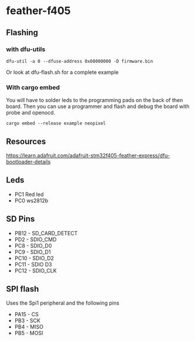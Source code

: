 # feather-f405

## Flashing

### with dfu-utils

```
dfu-util -a 0 --dfuse-address 0x08000000 -D firmware.bin
```

Or look at dfu-flash.sh for a complete example


### With cargo embed
You will have to solder leds to the programming pads on the back of then board. Then you can use
a programmer and flash and debug the board with probe and openocd.

```
cargo embed --release example neopixel
```


## Resources

https://learn.adafruit.com/adafruit-stm32f405-feather-express/dfu-bootloader-details

## Leds
- PC1 Red led
- PC0 ws2812b

## SD Pins
- PB12 - SD_CARD_DETECT
- PD2  - SDIO_CMD
- PC8  - SDIO_D0
- PC9  - SDIO_D1
- PC10 - SDIO_D2
- PC11 - SDIO D3
- PC12 - SDIO_CLK

## SPI flash
Uses the Spi1 peripheral and the following pins
- PA15 - CS
- PB3 - SCK
- PB4 - MISO
- PB5 - MOSI

